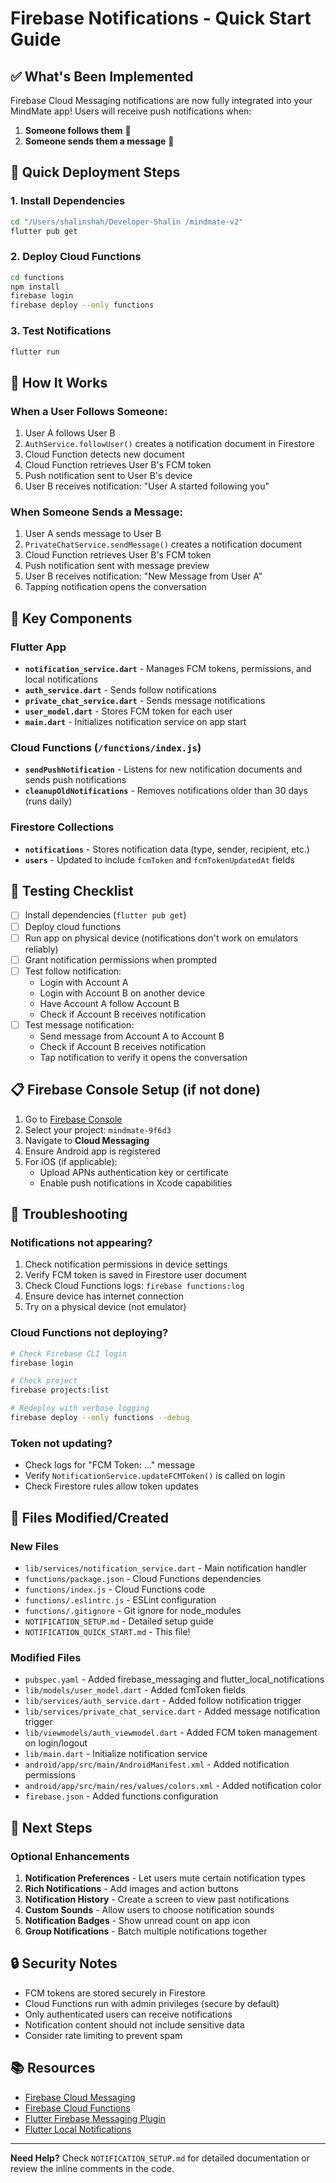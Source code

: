 # Firebase Notifications - Quick Start Guide

## ✅ What's Been Implemented

Firebase Cloud Messaging notifications are now fully integrated into your MindMate app! Users will receive push notifications when:

1. **Someone follows them** 👥
2. **Someone sends them a message** 💬

## 🚀 Quick Deployment Steps

### 1. Install Dependencies
```bash
cd "/Users/shalinshah/Developer-Shalin /mindmate-v2"
flutter pub get
```

### 2. Deploy Cloud Functions
```bash
cd functions
npm install
firebase login
firebase deploy --only functions
```

### 3. Test Notifications
```bash
flutter run
```

## 📱 How It Works

### When a User Follows Someone:
1. User A follows User B
2. `AuthService.followUser()` creates a notification document in Firestore
3. Cloud Function detects new document
4. Cloud Function retrieves User B's FCM token
5. Push notification sent to User B's device
6. User B receives notification: "User A started following you"

### When Someone Sends a Message:
1. User A sends message to User B
2. `PrivateChatService.sendMessage()` creates a notification document
3. Cloud Function retrieves User B's FCM token
4. Push notification sent with message preview
5. User B receives notification: "New Message from User A"
6. Tapping notification opens the conversation

## 🔑 Key Components

### Flutter App
- **`notification_service.dart`** - Manages FCM tokens, permissions, and local notifications
- **`auth_service.dart`** - Sends follow notifications
- **`private_chat_service.dart`** - Sends message notifications
- **`user_model.dart`** - Stores FCM token for each user
- **`main.dart`** - Initializes notification service on app start

### Cloud Functions (`/functions/index.js`)
- **`sendPushNotification`** - Listens for new notification documents and sends push notifications
- **`cleanupOldNotifications`** - Removes notifications older than 30 days (runs daily)

### Firestore Collections
- **`notifications`** - Stores notification data (type, sender, recipient, etc.)
- **`users`** - Updated to include `fcmToken` and `fcmTokenUpdatedAt` fields

## 🧪 Testing Checklist

- [ ] Install dependencies (`flutter pub get`)
- [ ] Deploy cloud functions
- [ ] Run app on physical device (notifications don't work on emulators reliably)
- [ ] Grant notification permissions when prompted
- [ ] Test follow notification:
  - Login with Account A
  - Login with Account B on another device
  - Have Account A follow Account B
  - Check if Account B receives notification
- [ ] Test message notification:
  - Send message from Account A to Account B
  - Check if Account B receives notification
  - Tap notification to verify it opens the conversation

## 📋 Firebase Console Setup (if not done)

1. Go to [Firebase Console](https://console.firebase.google.com/)
2. Select your project: `mindmate-9f6d3`
3. Navigate to **Cloud Messaging**
4. Ensure Android app is registered
5. For iOS (if applicable):
   - Upload APNs authentication key or certificate
   - Enable push notifications in Xcode capabilities

## 🔧 Troubleshooting

### Notifications not appearing?
1. Check notification permissions in device settings
2. Verify FCM token is saved in Firestore user document
3. Check Cloud Functions logs: `firebase functions:log`
4. Ensure device has internet connection
5. Try on a physical device (not emulator)

### Cloud Functions not deploying?
```bash
# Check Firebase CLI login
firebase login

# Check project
firebase projects:list

# Redeploy with verbose logging
firebase deploy --only functions --debug
```

### Token not updating?
- Check logs for "FCM Token: ..." message
- Verify `NotificationService.updateFCMToken()` is called on login
- Check Firestore rules allow token updates

## 📁 Files Modified/Created

### New Files
- `lib/services/notification_service.dart` - Main notification handler
- `functions/package.json` - Cloud Functions dependencies
- `functions/index.js` - Cloud Functions code
- `functions/.eslintrc.js` - ESLint configuration
- `functions/.gitignore` - Git ignore for node_modules
- `NOTIFICATION_SETUP.md` - Detailed setup guide
- `NOTIFICATION_QUICK_START.md` - This file!

### Modified Files
- `pubspec.yaml` - Added firebase_messaging and flutter_local_notifications
- `lib/models/user_model.dart` - Added fcmToken fields
- `lib/services/auth_service.dart` - Added follow notification trigger
- `lib/services/private_chat_service.dart` - Added message notification trigger
- `lib/viewmodels/auth_viewmodel.dart` - Added FCM token management on login/logout
- `lib/main.dart` - Initialize notification service
- `android/app/src/main/AndroidManifest.xml` - Added notification permissions
- `android/app/src/main/res/values/colors.xml` - Added notification color
- `firebase.json` - Added functions configuration

## 🎯 Next Steps

### Optional Enhancements
1. **Notification Preferences** - Let users mute certain notification types
2. **Rich Notifications** - Add images and action buttons
3. **Notification History** - Create a screen to view past notifications
4. **Custom Sounds** - Allow users to choose notification sounds
5. **Notification Badges** - Show unread count on app icon
6. **Group Notifications** - Batch multiple notifications together

## 🔒 Security Notes

- FCM tokens are stored securely in Firestore
- Cloud Functions run with admin privileges (secure by default)
- Only authenticated users can receive notifications
- Notification content should not include sensitive data
- Consider rate limiting to prevent spam

## 📚 Resources

- [Firebase Cloud Messaging](https://firebase.google.com/docs/cloud-messaging)
- [Firebase Cloud Functions](https://firebase.google.com/docs/functions)
- [Flutter Firebase Messaging Plugin](https://pub.dev/packages/firebase_messaging)
- [Flutter Local Notifications](https://pub.dev/packages/flutter_local_notifications)

---

**Need Help?** Check `NOTIFICATION_SETUP.md` for detailed documentation or review the inline comments in the code.


